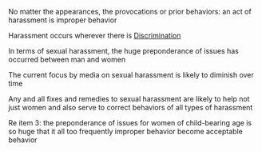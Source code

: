 
No matter the appearances, the provocations or prior behaviors: an act of harassment is improper behavior

Harassment occurs wherever there is [Discrimination]( https://en.wikipedia.org/wiki/Discrimination )

In terms of sexual harassment, the huge preponderance of issues has occurred between man and women <of child-bearing age>

The current focus by media on sexual harassment is likely to diminish over time

Any and all fixes and remedies to sexual harassment are likely to help not just women and also serve to correct behaviors of all types of harassment

Re item 3: the preponderance of issues for women of child-bearing age is so huge that it all too frequently improper behavior become acceptable behavior
